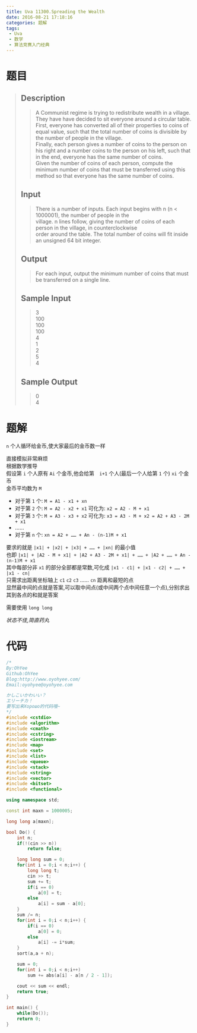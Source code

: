 ```yaml
---
title: Uva 11300.Spreading the Wealth
date: 2016-08-21 17:18:16
categories: 题解
tags: 
 - Uva
 - 数学
 - 算法竞赛入门经典
---
```

# 题目
> 
> ## Description  
>> A Communist regime is trying to redistribute wealth in a village.   
>> They have have decided to sit everyone around a circular table.   
>> First, everyone has converted all of their properties to coins of equal value, such that the total number of coins is divisible by the number of people in the village.  
>> Finally, each person gives a number of coins to the person on his right and a number coins to the person on his left, such that in the end, everyone has the same number of coins.   
>> Given the number of coins of each person, compute the minimum number of coins that must be transferred using this method so that everyone has the same number of coins.  
>> <!--more-->  
> 
> ## Input  
>> There is a number of inputs. Each input begins with n (n < 1000001), the number of people in the  
>> village. n lines follow, giving the number of coins of each person in the village, in counterclockwise  
>> order around the table. The total number of coins will fit inside an unsigned 64 bit integer.  
> 
> ## Output  
>> For each input, output the minimum number of coins that must be transferred on a single line.  
> 
> ## Sample Input  
>> 3  
>> 100  
>> 100  
>> 100  
>> 4  
>> 1  
>> 2  
>> 5  
>> 4  
> 
> ## Sample Output  
>> 0  
>> 4  


# 题解
`n` 个人循环给金币,使大家最后的金币数一样  

直接模拟非常麻烦  
根据数学推导  
假设第 `i` 个人原有 `Ai` 个金币,他会给第　`i+1` 个人(最后一个人给第 `1` 个) `xi` 个金币  
金币平均数为 `M`  

- 对于第 `1` 个: `M = A1 - x1 + xn`  
- 对于第 `2` 个: `M = A2 - x2 + x1`
  可化为: `x2 = A2 - M + x1`  
- 对于第 `3` 个: `M = A3 - x3 + x2`
  可化为: `x3 = A3 - M + x2 = A2 + A3 - 2M + x1`  
- ……
- 对于第 `n` 个: `xn = A2 + …… + An - (n-1)M + x1`  

要求的就是 `|x1| + |x2| + |x3| + …… + |xn|` 的最小值  
也即 `|x1| + |A2 - M + x1| + |A2 + A3 - 2M + x1| + …… + |A2 + …… + An - (n-1)M + x1`  
其中每部分非 `x1` 的部分全部都是常数,可化成 `|x1 - c1| + |x1 - c2| + …… + |x1 - cn|`  
只需求出距离坐标轴上 `c1` `c2` `c3` …… `cn` 距离和最短的点  
显然最中间的点就是答案,可以取中间点(或中间两个点中间任意一个点),分别求出其到各点的和就是答案  

需要使用 `long long`    

*状态不佳,简直药丸*

# 代码
```cpp Spreading the Wealth https://github.com/OhYee/ACM.github.io/blob/master/Uva/11300.%53%70%72%65%61%64%69%6E%67%20%74%68%65%20%57%65%61%6C%74%68.cpp 代码备份
/*
By:OhYee
Github:OhYee
Blog:http://www.oyohyee.com/
Email:oyohyee@oyohyee.com

かしこいかわいい？
エリーチカ！
要写出来Хорошо的代码哦~
*/
#include <cstdio>
#include <algorithm>
#include <cmath>
#include <cstring>
#include <iostream>
#include <map>
#include <set>
#include <list>
#include <queue>
#include <stack>
#include <string>
#include <vector>
#include <bitset>
#include <functional>

using namespace std;

const int maxn = 1000005;

long long a[maxn];

bool Do() {
	int n;
	if(!(cin >> n))
		return false;

	long long sum = 0;
	for(int i = 0;i < n;i++) {
		long long t;
		cin >> t;
		sum += t;
		if(i == 0)
			a[0] = t;
		else
			a[i] = sum - a[0];
	}
	sum /= n;
	for(int i = 0;i < n;i++) {
		if(i == 0)
			a[0] = 0;
		else
			a[i] -= i*sum;
	}
	sort(a,a + n);

	sum = 0;
	for(int i = 0;i < n;i++)
		sum += abs(a[i] - a[n / 2 - 1]);

	cout << sum << endl;
	return true;
}

int main() {
	while(Do());
	return 0;
}
```